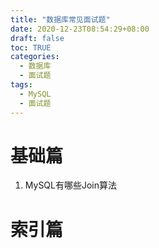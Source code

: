 ```yaml
---
title: "数据库常见面试题"
date: 2020-12-23T08:54:29+08:00
draft: false
toc: TRUE
categories:
  - 数据库
  - 面试题
tags:
  - MySQL
  - 面试题
---
```


# 基础篇



1. MySQL有哪些Join算法





# 索引篇







